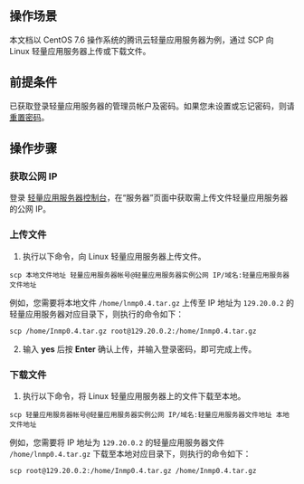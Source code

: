 ## 操作场景
本文档以 CentOS 7.6 操作系统的腾讯云轻量应用服务器为例，通过 SCP 向 Linux 轻量应用服务器上传或下载文件。

## 前提条件
已获取登录轻量应用服务器的管理员帐户及密码。如果您未设置或忘记密码，则请 [重置密码](https://cloud.tencent.com/document/product/1207/44575)。

## 操作步骤
### 获取公网 IP
登录 [轻量应用服务器控制台](https://console.cloud.tencent.com/lighthouse/instance/index)，在“服务器”页面中获取需上传文件轻量应用服务器的公网 IP。


### 上传文件
1. 执行以下命令，向 Linux 轻量应用服务器上传文件。
```
scp 本地文件地址 轻量应用服务器帐号@轻量应用服务器实例公网 IP/域名:轻量应用服务器文件地址
```
例如，您需要将本地文件 `/home/lnmp0.4.tar.gz` 上传至 IP 地址为 `129.20.0.2` 的轻量应用服务器对应目录下，则执行的命令如下：
```
scp /home/Inmp0.4.tar.gz root@129.20.0.2:/home/Inmp0.4.tar.gz
```
2. 输入 **yes** 后按 **Enter** 确认上传，并输入登录密码，即可完成上传。


### 下载文件
1. 执行以下命令，将 Linux 轻量应用服务器上的文件下载至本地。
```
scp 轻量应用服务器帐号@轻量应用服务器实例公网 IP/域名:轻量应用服务器文件地址 本地文件地址 
```
例如，您需要将 IP 地址为 `129.20.0.2` 的轻量应用服务器文件 `/home/lnmp0.4.tar.gz` 下载至本地对应目录下，则执行的命令如下：
```
scp root@129.20.0.2:/home/Inmp0.4.tar.gz /home/Inmp0.4.tar.gz
```


